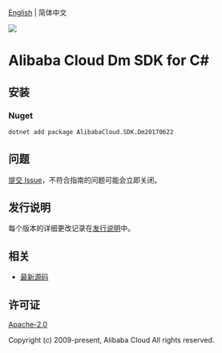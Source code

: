 [English](README.md) | 简体中文

![](https://aliyunsdk-pages.alicdn.com/icons/AlibabaCloud.svg)

# Alibaba Cloud Dm SDK for C#

## 安装

### Nuget

```bash
dotnet add package AlibabaCloud.SDK.Dm20170622
```

## 问题

[提交 Issue](https://github.com/aliyun/alibabacloud-csharp-sdk/issues/new)，不符合指南的问题可能会立即关闭。

## 发行说明

每个版本的详细更改记录在[发行说明](./ChangeLog.md)中。

## 相关

* [最新源码](https://github.com/aliyun/alibabacloud-csharp-sdk/)

## 许可证

[Apache-2.0](http://www.apache.org/licenses/LICENSE-2.0)

Copyright (c) 2009-present, Alibaba Cloud All rights reserved.
